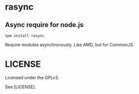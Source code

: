 # rasync
Async require for node.js
---

`npm install rasync`

Require modules asynchronously. Like AMD, but for CommonJS.

# LICENSE
Licensed under the GPLv3.

See [LICENSE].
